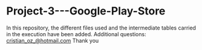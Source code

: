 # Project-3---Google-Play-Store

In this repository, the different files used and the intermediate tables carried in the execution have been added. Additional questions: cristian_oz_@hotmail.com Thank you
